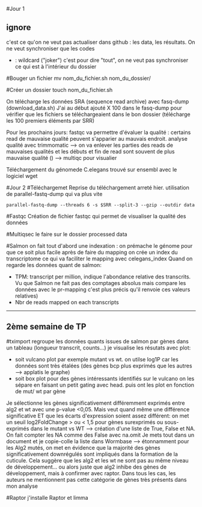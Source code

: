 #Jour 1
## ignore
c'est ce qu'on ne veut pas actualiser dans github : les data, les résultats.
On ne veut synchroniser que les codes 
* : wildcard ("joker") c'est pour dire "tout", on ne veut pas synchroniser ce qui est à l'intérieur du dossier

#Bouger un fichier
mv nom_du_fichier.sh nom_du_dossier/

#Créer un dossier
touch nom_du_fichier.sh

On télécharge les données SRA (sequence read archive) avec fasq-dump (download_data.sh)
J'ai au début ajouté X 100 dans le fasq-dump pour vérifier que les fichiers se téléchargeaient dans le bon dossier (télécharge les 100 premiers éléments par SRR)

Pour les prochains jours: fastqc va permettre d'évaluer la qualité : certains read de mauvaise qualité peuvent s'apparier au mauvais endroit. analyse qualité avec trimmomatic
--> on va enlever les parties des reads de mauvaises qualités
et les débuts et fin de read sont souvent de plus mauvaise qualité ()
--> multiqc pour visualier

Téléchargement du génomede C.elegans trouvé sur ensembl avec le logiciel wget

#Jour 2
  #Téléchargemet
Reprise du téléchargement arreté hier. utilisation de parallel-fastq-dump qui va plus vite

    parallel-fastq-dump --threads 6 -s $SRR --split-3 --gzip --outdir data

  #Fastqc
Création de fichier fastqc qui permet de visualiser la qualité des données

#Multiqsec 
le faire sur le dossier processed data

#Salmon
on fait tout d'abord une indexation : on prémache le génome pour que ce soit plus facile après de faire du mapping
on crée un index du transcriptome ce qui va faciliter le mapping avec celegans_index
Quand on regarde les données quant de salmon:
- TPM: transcript per million, indique l'abondance relative des transcrits. Vu que Salmon ne fait pas des comptages absolus mais compare les données avec le pr-mapping c'est plus précis qu'il renvoie ces valeurs relatives)
- Nbr de reads mapped on each transcripts

______
## 2ème semaine de TP

#tximport
regroupe les données quants issues de salmon par gènes dans un tableau (longueur transcrit, counts...)
je visualise les résutats avec plot:
- soit vulcano plot par exemple mutant vs wt. on utilse log1P car les données sont très étalées
(des gènes bcp plus exprimés que les autres --> applatis le graphe)
- soit box plot pour des gènes intéressants identifiés sur le vulcano
on les sépare en faisant un petit gating avec head. 
puis ont les plot en fonction de mut/ wt par gène

Je sélectionne les gènes significativement différemment exprimés entre alg2 et wt avec une p-value <0,05. Mais veut quand même une différence significative ET que les écarts d'expression soient assez différent: on met un seuil log2FoldChange > ou < 1,5 pour gènes surexprimés ou sous-exprimés dans le mutant vs WT
--> création d'une liste de True, False et NA. On fait compter les NA comme des False avec na.omit
Je mets tout dans un document et je copie-colle la liste dans Wormbase --> étonnamment pour les Alg2 mutés, on met en évidence que la majorité des gènes significativement downrégulés sont impliqués dans la formation de la cuticule. Cela suggère que les alg2 et les wt ne sont pas au même niveau de développement... ou alors juste que alg2 inhibe des gènes de développement, mais à confirmer avec raptor. Dans tous les cas, les auteurs ne mentionnent pas cette catégorie de gènes très présents dans mon analyse

#Raptor
j'installe Raptor et limma
